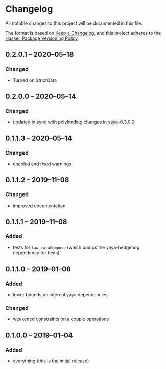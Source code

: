 # Changelog

All notable changes to this project will be documented in this file.

The format is based on [Keep a Changelog](https://keepachangelog.com/en/1.0.0/),
and this project adheres to the [Haskell Package Versioning Policy](https://pvp.haskell.org/).

## 0.2.0.1 – 2020–05–18

### Changed

- Turned on StrictData

## 0.2.0.0 – 2020–05–14

### Changed

- updated in sync with polykinding changes in yaya-0.3.0.0

## 0.1.1.3 – 2020–05–14

### Changed

- enabled and fixed warnings

## 0.1.1.2 – 2019–11–08

### Changed

- improved documentation

## 0.1.1.1 – 2019–11–08

### Added

- tests for `law_cataCompose` (which bumps the yaya-hedgehog dependency for tests)

## 0.1.1.0 – 2019–01–08

### Added

- lower bounds on internal yaya dependencies

### Changed

- weakened constraints on a couple operations

## 0.1.0.0 – 2019–01–04

### Added

- everything (this is the initial release)
